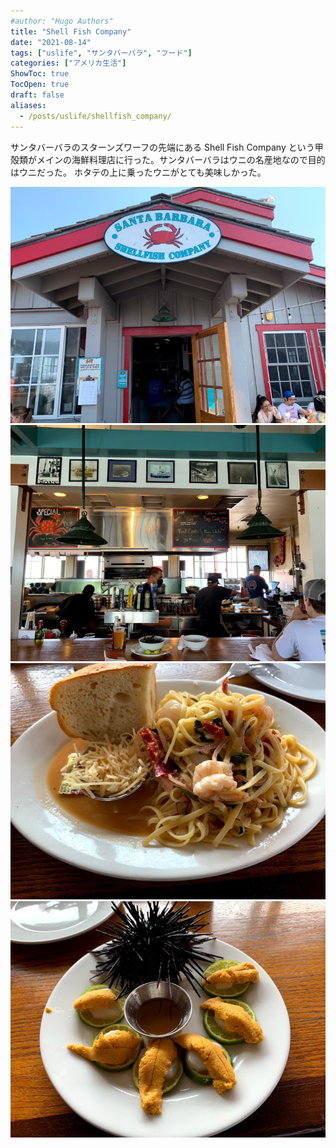 ```yaml
---
#author: "Hugo Authors"
title: "Shell Fish Company"
date: "2021-08-14"
tags: ["uslife", "サンタバーバラ", "フード"]
categories: ["アメリカ生活"]
ShowToc: true
TocOpen: true
draft: false
aliases:
  - /posts/uslife/shellfish_company/
---
```


サンタバーバラのスターンズワーフの先端にある Shell Fish Company という甲殻類がメインの海鮮料理店に行った。サンタバーバラはウニの名産地なので目的はウニだった。
ホタテの上に乗ったウニがとても美味しかった。

![](images/2022-02-10-16-53-12.png#center)
![](images/2022-02-10-16-53-27.png#center)
![](images/2022-02-10-16-53-55.png#center)
![](images/2022-02-10-16-54-28.png#center)
